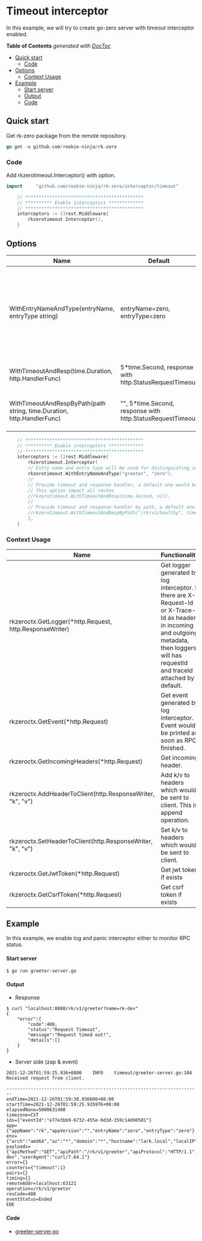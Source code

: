 # Timeout interceptor
In this example, we will try to create go-zero server with timeout interceptor enabled.

<!-- START doctoc generated TOC please keep comment here to allow auto update -->
<!-- DON'T EDIT THIS SECTION, INSTEAD RE-RUN doctoc TO UPDATE -->
**Table of Contents**  *generated with [DocToc](https://github.com/thlorenz/doctoc)*

- [Quick start](#quick-start)
  - [Code](#code)
- [Options](#options)
  - [Context Usage](#context-usage)
- [Example](#example)
    - [Start server](#start-server)
    - [Output](#output)
    - [Code](#code-1)

<!-- END doctoc generated TOC please keep comment here to allow auto update -->

## Quick start
Get rk-zero package from the remote repository.

```go
go get -u github.com/rookie-ninja/rk-zero
```

### Code
Add rkzerotimeout.Interceptor() with option.

```go
import     "github.com/rookie-ninja/rk-zero/interceptor/timeout"
```
```go
    // ********************************************
    // ********** Enable interceptors *************
    // ********************************************
	interceptors := []rest.Middleware{
        rkzerotimeout.Interceptor(),
    }
```

## Options
| Name | Default | Description |
| ---- | ---- | ---- |
| WithEntryNameAndType(entryName, entryType string) | entryName=zero, entryType=zero | entryName and entryType will be used to distinguish options if there are multiple interceptors in single process. |
| WithTimeoutAndResp(time.Duration, http.HandlerFunc) | 5*time.Second, response with http.StatusRequestTimeout | Set timeout interceptor with all routes. |
| WithTimeoutAndRespByPath(path string, time.Duration, http.HandlerFunc) | "", 5*time.Second, response with http.StatusRequestTimeout | Set timeout interceptor with specified path. |

```go
	// ********************************************
	// ********** Enable interceptors *************
	// ********************************************
	interceptors := []rest.Middleware{
		rkzerotimeout.Interceptor(
		// Entry name and entry type will be used for distinguishing interceptors. Recommended.
		rkzerotimeout.WithEntryNameAndType("greeter", "zero"),
		//
		// Provide timeout and response handler, a default one would be assigned with http.StatusRequestTimeout
		// This option impact all routes
		//rkzerotimeout.WithTimeoutAndResp(time.Second, nil),
		//
		// Provide timeout and response handler by path, a default one would be assigned with http.StatusRequestTimeout
		//rkzerotimeout.WithTimeoutAndRespByPath("/rk/v1/healthy", time.Second, nil),
		),
	}
```

### Context Usage
| Name | Functionality |
| ------ | ------ |
| rkzeroctx.GetLogger(*http.Request, http.ResponseWriter) | Get logger generated by log interceptor. If there are X-Request-Id or X-Trace-Id as headers in incoming and outgoing metadata, then loggers will has requestId and traceId attached by default. |
| rkzeroctx.GetEvent(*http.Request) | Get event generated by log interceptor. Event would be printed as soon as RPC finished. |
| rkzeroctx.GetIncomingHeaders(*http.Request) | Get incoming header. |
| rkzeroctx.AddHeaderToClient(http.ResponseWriter, "k", "v") | Add k/v to headers which would be sent to client. This is append operation. |
| rkzeroctx.SetHeaderToClient(http.ResponseWriter, "k", "v") | Set k/v to headers which would be sent to client. |
| rkzeroctx.GetJwtToken(*http.Request) | Get jwt token if exists |
| rkzeroctx.GetCsrfToken(*http.Request) | Get csrf token if exists |

## Example
In this example, we enable log and panic interceptor either to monitor RPC status.

#### Start server
```shell script
$ go run greeter-server.go
```

#### Output
- Response

```
$ curl "localhost:8080/rk/v1/greeter?name=rk-dev"
{
    "error":{
        "code":408,
        "status":"Request Timeout",
        "message":"Request timed out!",
        "details":[]
    }
}
```

- Server side (zap & event)

```shell script
2021-12-26T01:59:25.936+0800    INFO    timeout/greeter-server.go:104   Received request from client.
```

```shell script
------------------------------------------------------------------------
endTime=2021-12-26T01:59:30.936606+08:00
startTime=2021-12-26T01:59:25.935976+08:00
elapsedNano=5000631480
timezone=CST
ids={"eventId":"e77e3bb9-6732-455e-9d3d-359c14d90501"}
app={"appName":"rk","appVersion":"","entryName":"zero","entryType":"zero"}
env={"arch":"amd64","az":"*","domain":"*","hostname":"lark.local","localIP":"192.168.101.5","os":"darwin","realm":"*","region":"*"}
payloads={"apiMethod":"GET","apiPath":"/rk/v1/greeter","apiProtocol":"HTTP/1.1","apiQuery":"name=rk-dev","userAgent":"curl/7.64.1"}
error={}
counters={"timeout":1}
pairs={}
timing={}
remoteAddr=localhost:63121
operation=/rk/v1/greeter
resCode=408
eventStatus=Ended
EOE
```

#### Code
- [greeter-server.go](greeter-server.go)
